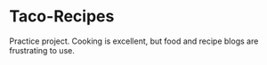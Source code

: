 # Taco-Recipes
Practice project. Cooking is excellent, but food and recipe blogs are frustrating to use.

